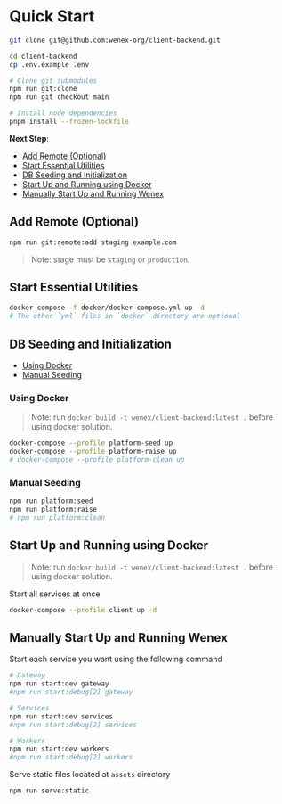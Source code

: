 # Quick Start

```sh
git clone git@github.com:wenex-org/client-backend.git
```

```sh
cd client-backend
cp .env.example .env

# Clone git submodules
npm run git:clone
npm run git checkout main

# Install node dependencies
pnpm install --frozen-lockfile
```

**Next Step**:

- [Add Remote (Optional)](#add-remote-optional)
- [Start Essential Utilities](#start-essential-utilities)
- [DB Seeding and Initialization](#db-seeding-and-initialization)
- [Start Up and Running using Docker](#start-up-and-running-using-docker)
- [Manually Start Up and Running Wenex](#manually-start-up-and-running-wenex)

## Add Remote (Optional)

```sh
npm run git:remote:add staging example.com
```

> Note: stage must be `staging` or `production`.

## Start Essential Utilities

```sh
docker-compose -f docker/docker-compose.yml up -d
# The other `yml` files in `docker` directory are optional
```

## DB Seeding and Initialization

- [Using Docker](#using-docker)
- [Manual Seeding](#manual-seeding)

### Using Docker

> Note: run `docker build -t wenex/client-backend:latest .` before using docker solution.

```sh
docker-compose --profile platform-seed up
docker-compose --profile platform-raise up
# docker-compose --profile platform-clean up
```

### Manual Seeding

```sh
npm run platform:seed
npm run platform:raise
# npm run platform:clean
```

## Start Up and Running using Docker

> Note: run `docker build -t wenex/client-backend:latest .` before using docker solution.

Start all services at once

```sh
docker-compose --profile client up -d
```

## Manually Start Up and Running Wenex

Start each service you want using the following command

```sh
# Gateway
npm run start:dev gateway
#npm run start:debug[2] gateway

# Services
npm run start:dev services
#npm run start:debug[2] services

# Workers
npm run start:dev workers
#npm run start:debug[2] workers
```

Serve static files located at `assets` directory

```sh
npm run serve:static
```
